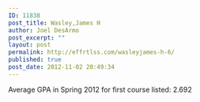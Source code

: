 ```yaml
---
ID: 11838
post_title: Wasley,James H
author: Joel DesArmo
post_excerpt: ""
layout: post
permalink: http://effrtlss.com/wasleyjames-h-6/
published: true
post_date: 2012-11-02 20:49:34
---
```

<p>Average GPA in Spring 2012 for first course listed: 2.692</p>